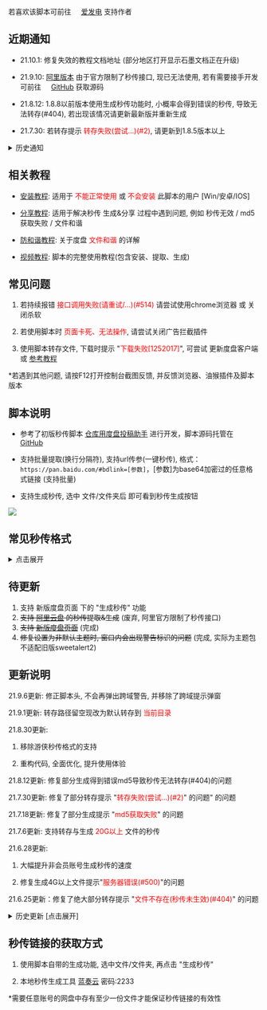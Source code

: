 若喜欢该脚本可前往 <img src="https://static.afdiancdn.com/favicon.ico" width='16'>[爱发电](https://afdian.net/@mengzonefire) 支持作者

## 近期通知

* 21.10.1: 修复失效的教程文档地址 (部分地区打开显示石墨文档正在升级)

* 21.9.10: [阿里版本](https://greasyfork.org/zh-CN/scripts/432065) 由于官方限制了秒传接口, 现已无法使用, 若有需要接手开发可前往 <img src="https://github.githubassets.com/favicons/favicon.png" width='16'>[GitHub](https://github.com/mengzonefire/aliyun-rapidupload-userscript) 获取源码

* 21.8.12: 1.8.8以前版本使用生成秒传功能时, 小概率会得到错误的秒传, 导致无法转存(#404), 若出现该情况请更新最新版并重新生成

* 21.7.30: 若转存提示 <span style="color: red;">转存失败(尝试...)(#2)</span>, 请更新到1.8.5版本以上

<details>
<summary>历史通知</summary>
<ul><li><p>21.7.17: </p><ul><li><p>管理员已完成对昨日举报的审核<a href="https://pic.rmb.bdstatic.com/bjh/a6abf0daa40362c10385432fb5150ae7.png">(图1)</a>, 脚本页现可正常访问了</p></li><li><p>鉴于 <a href="https://www.aliyundrive.com/drive/">阿里云盘</a> 有更稳定的服务端(不存在&quot;秒传无效&quot;, &quot;md5获取失败&quot;等问题), 即将着手阿里云盘对应的秒传提取&amp;生成功能, 预计下个月更新.</p></li></ul></li><li><p>21.7.16: 估计是因为脚本头几行留有babel工具生成的语法转换代码<a href="https://pic.rmb.bdstatic.com/bjh/9cd999f1d1a35b350e83f93fc685dee7.png">(图1)</a>, 被人误解为压缩代码举报了<a href="https://pic.rmb.bdstatic.com/bjh/eb18b94af7dacd00b11e8cbac3b1e1e4.png">(图2)</a>, 故将源码重新格式化了一遍<a href="https://pic.rmb.bdstatic.com/bjh/ecc36a94f8632b8fba81594d37646b31.png">(图3)</a>以避免误解.</p></li></ul><ul><li><p>21.7.12: 经测试, 度盘服务器已恢复正常, 可以正常上传文件并生成秒传.</p></li><li><p>21.7.10: (<span style="color: red;"> 重要 </span>) 从7.9开始, 新上传网盘的文件<span style="color: red;"> 很可能 </span>出现 &quot;秒传未生效&quot;, &quot;md5获取失败&quot;的问题, 疑似百度服务器异常, 正在尝试修复.</p><p>*<a href="https://shimowendang.com/docs/TZ1JJuEjOM0wnFDH/">分享教程</a> 内提供了临时的解决方法</p></li><li><p>21.7.9: (<span style="color: red;"> 重要 </span>) 1.8.1版本更换了秒传接口, 解决了绝大部分 &quot;<span style="color: red;"> 文件不存在(秒传未生效) </span>&quot; 和 &quot;<span style="color: red;"> md5获取失败 </span>&quot; 的问题, 为保证使用体验, 强烈建议更新到最新版</p></li></ul>

</details>


## 相关教程

* [安装教程](https://shimowendang.com/docs/Jqf8y260KuofSb4K/): 适用于<span style="color: red;"> 不能正常使用 </span>或<span style="color: red;"> 不会安装 </span>此脚本的用户 [Win/安卓/IOS]

* [分享教程](https://shimowendang.com/docs/TZ1JJuEjOM0wnFDH/): 适用于解决秒传 生成&分享 过程中遇到问题, 例如 秒传无效 / md5获取失败 / 文件和谐

* [防和谐教程](https://shimowendang.com/docs/DGdDwPwTDhvyq6KX/): 关于度盘 <span style="color: red;">文件和谐</span> 的详解 

* [视频教程](https://www.bilibili.com/video/BV1E5411H76K): 脚本的完整使用教程(包含安装、提取、生成) 

## 常见问题

1. 若持续报错 <span style="color: red;">接口调用失败(请重试/...)(#514)</span> 请尝试使用chrome浏览器 或 关闭杀软

2. 若使用脚本时 <span style="color: red;">页面卡死、无法操作</span>, 请尝试关闭广告拦截插件

3. 使用脚本转存文件, 下载时提示 "<span style="color: red;">下载失败[1252017]</span>", 可尝试 更新度盘客户端 或 [参考教程](https://www.cnblogs.com/zlr585/p/14683918.html)

\*若遇到其他问题, 请按F12打开控制台截图反馈, 并反馈浏览器、油猴插件及脚本版本

## 脚本说明

* 参考了初版秒传脚本 [仓库用度盘投稿助手](https://greasyfork.org/zh-CN/scripts/3285) 进行开发，脚本源码托管在 <img src="https://github.githubassets.com/favicons/favicon.png" width='16'>[GitHub](https://github.com/mengzonefire/rapid-upload-userscript)

* 支持批量提取(换行分隔符), 支持url传参(一键秒传), 格式：`https://pan.baidu.com/#bdlink=[参数]`，[参数]为base64加密过的任意格式链接 (支持批量)

* 支持生成秒传, 选中 文件/文件夹后 即可看到秒传生成按钮

![](https://pic.rmb.bdstatic.com/bjh/1cb5384f4b7cd3fc5a07b42ef45bfe93.png)


## 常见秒传格式

<details>
<summary>点击展开</summary>

<ul><li><p>梦姬标准/标准码: D5AABEFC3290F7A3C09912228B136D0C#821A9F0D27FCD19C80474D2140ED2D85#6467659#test.exe</p></li><li><p>PanDL格式: bdpan://dGVzdC5leGV8NjQ2NzY1OXxENUFBQkVGQzMyOTBGN0EzQzA5OTEyMjI4QjEzNkQwQ3w4MjFBOUYwRDI3RkNEMTlDODA0NzREMjE0MEVEMkQ4NQ==</p></li><li><p>PCS-GO格式: BaiduPCS-Go rapidupload -length=6467659 -md5=D5AABEFC3290F7A3C09912228B136D0C -slicemd5=821A9F0D27FCD19C80474D2140ED2D85 &quot;/test.exe&quot;</p></li></ul>

</details>

## 待更新
1. 支持 新版度盘页面 下的 "生成秒传" 功能
2. ~~支持 [阿里云盘](https://www.aliyundrive.com/drive/) 的秒传提取&生成~~ (废弃, 阿里官方限制了秒传接口)
3. ~~支持 [新版度盘页面](https://pan.baidu.com/disk/main?from=oldversion#/index)~~ (完成)
4. ~~修复设置为非默认主题时, 窗口内会出现警告标识的问题~~ (完成, 实际为主题包不适配旧版sweetalert2)

## 更新说明

21.9.6更新: 修正脚本头, 不会再弹出跨域警告, 并移除了跨域提示弹窗

21.9.1更新: 转存路径留空现改为默认转存到 <span style="color: red;">当前目录</span>

21.8.30更新:

1. 移除游侠秒传格式的支持

2. 重构代码, 全面优化, 提升使用体验

21.8.12更新: 修复部分生成得到错误md5导致秒传无法转存(#404)的问题

21.7.30更新: 修复了部分转存提示 "<span style="color: red;">转存失败(尝试...)(#2)</span>" 的问题" 的问题

21.7.18更新: 修复了部分生成提示 "<span style="color: red;">md5获取失败</span>" 的问题

21.7.6更新: 支持转存与生成 <span style="color: red;">20G以上</span> 文件的秒传

21.6.28更新: 

1. 大幅提升非会员账号生成秒传的速度

2. 修复生成4G以上文件提示"<span style="color: red;">服务器错误(#500)</span>"的问题

21.6.25更新：修复了绝大部分转存提示 "<span style="color: red;">文件不存在(秒传未生效)(#404)</span>" 的问题

<details>
<summary>历史更新 [点击展开]</summary>

<p>21.6.24更新：修复从yun.baidu.com进入时, 弹窗提示 &quot;bdskoten获取失败&quot; 的问题</p>

<p>21.6.23更新：将sweetalert2和设置内的主题包升级到最新版(适配主题后修复了 待更新#3)</p>

<p>21.6.18更新：转存秒传添加bdstoken参数, 防止报错&quot;转存失败(#2)&quot;, 并支持了新版度盘页面下的转存功能:</p>

<p><img alt="" src="https://pic.rmb.bdstatic.com/bjh/ed9647f2c8d16a8a6fb74d42e51626cf.png"/></p>

<p>21.6.18更新：移除<span style="color: red;"> 修复下载 </span>功能(已在21年4月上旬失效), 后续不会再考虑修复该功能</p>

<p>21.3.30更新：修复部分秒传转存提示 &quot;文件不存在&quot; 或 &quot;md5不匹配&quot;, 有该情况的请务必更新到1.6.7版本</p>

<p>21.3.29更新：新增<span style="color: red;"> 直接修复下载 </span>功能，无需秒传即可修复下载，感谢TkzcM的帮助</p>

<p><span style="color: red;">注意:</span> 后续测试发现1.6.1和1.6.2版本该功能有可能使原文件丢失, 若需要使用该功能请务必更新到1.6.3以上版本</p>

<p><span style="color: red;">注意2:</span> 由于实现机制不同, &quot;直接修复&quot; 的成功率相对 &quot;转存的修复&quot; 较低, 至少一半以上的文件无法修复(弹窗提示 &quot;不支持修复&quot;), 目前暂时未找到解决方法</p>

<p><img alt="" src="https://pic.rmb.bdstatic.com/bjh/5e05f7c1f772451b8efce938280bcaee.png"/></p>

<p>21.3.16更新：秒传转存新增<span style="color: red;"> 修复下载 </span>功能，可修复绝大部分无法下载的文件 (需有秒传链接并在转存时勾选修复选项)</p>

<p><img alt="" src="https://pic.rmb.bdstatic.com/bjh/822bf85e8b663f352c65f04a50a305e1.png"/></p>

<p>21.2.26更新：若在更新1.5.0版本后出现秒传按钮不显示的问题, 请尝试更新到1.5.5版本</p>

<p>21.2.11更新：<a href="https://shimowendang.com/docs/TZ1JJuEjOM0wnFDH/">分享教程</a> 更新, 原教程的 &quot;固实压缩+加密文件名&quot; 已无法再防和谐(在度盘移动端依旧可以在线解压), 目前有效的防和谐方法请参考教程内的 &quot;<span style="color: red;">双层压缩</span>&quot;</p>

<p>21.1.28更新：兼容了暴力猴插件, 添加更换主题功能, 优化部分代码逻辑</p>

<p>21.1.11更新：若1.4.0版本出现 &quot;转存失败&quot; 的情况, 请更新1.4.4版本</p>

<p>20.12.18更新：不再支持暴力猴violentmonkey2.12.8以上插件, 使用该插件的用户请降级插件或改用油猴插件Tampermonkey</p>

<p>若使用1.3.5版本时出现一键秒传(解base64)不可用的情况, 请将脚本更新至1.3.6以上</p>

<p>20.11.12更新：若1.2.9版本出现秒传按钮不显示的情况, 请更新1.3.0版本</p>

<p>20.11.5更新：若出现转存时路径留空转存无反应的情况, 请更新1.2.7版本</p>

<p>20.11.2更新：</p>

<ol><li><p>加入了生成秒传的功能, 选择文件/文件夹后即可看到秒传生成按钮</p></li><li><p>增加了跳转目录的功能, 若在秒传转存时有输入保存路径, 转存完成后可以看到跳转按钮</p></li></ol>

</details>

## 秒传链接的获取方式

1. 使用脚本自带的生成功能, 选中文件/文件夹, 再点击 "生成秒传"

2. 本地秒传生成工具 [蓝奏云](https://wwe.lanzoui.com/b01u0yqvi) 密码:2233

*需要任意账号的网盘中存有至少一份文件才能保证秒传链接的有效性